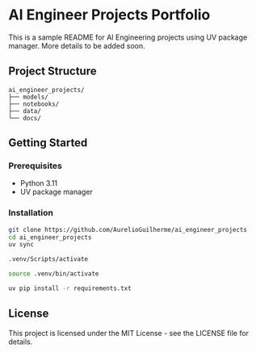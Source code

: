# AI Engineer Projects Portfolio

This is a sample README for AI Engineering projects using UV package manager. More details to be added soon.

## Project Structure

```
ai_engineer_projects/
├── models/
├── notebooks/
├── data/
└── docs/
```

## Getting Started

### Prerequisites
- Python 3.11
- UV package manager

### Installation
```bash
git clone https://github.com/AurelioGuilherme/ai_engineer_projects
cd ai_engineer_projects
uv sync

.venv/Scripts/activate

source .venv/bin/activate 

uv pip install -r requirements.txt

```


## License

This project is licensed under the MIT License - see the LICENSE file for details.
